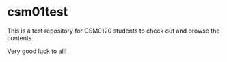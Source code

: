 csm01test
=========

This is a test repository for CSM0120 students to check out and browse the contents.

Very good luck to all!

